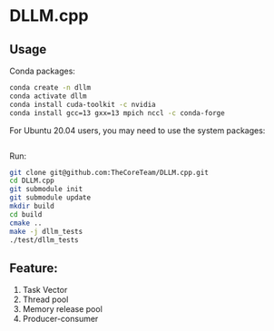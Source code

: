 # DLLM.cpp

## Usage

Conda packages:
```bash
conda create -n dllm
conda activate dllm
conda install cuda-toolkit -c nvidia
conda install gcc=13 gxx=13 mpich nccl -c conda-forge
```

For Ubuntu 20.04 users, you may need to use the system packages:
```bash
```

Run:
```bash
git clone git@github.com:TheCoreTeam/DLLM.cpp.git
cd DLLM.cpp
git submodule init
git submodule update
mkdir build
cd build
cmake ..
make -j dllm_tests
./test/dllm_tests
```

## Feature:
1. Task Vector
2. Thread pool
3. Memory release pool
4. Producer-consumer
